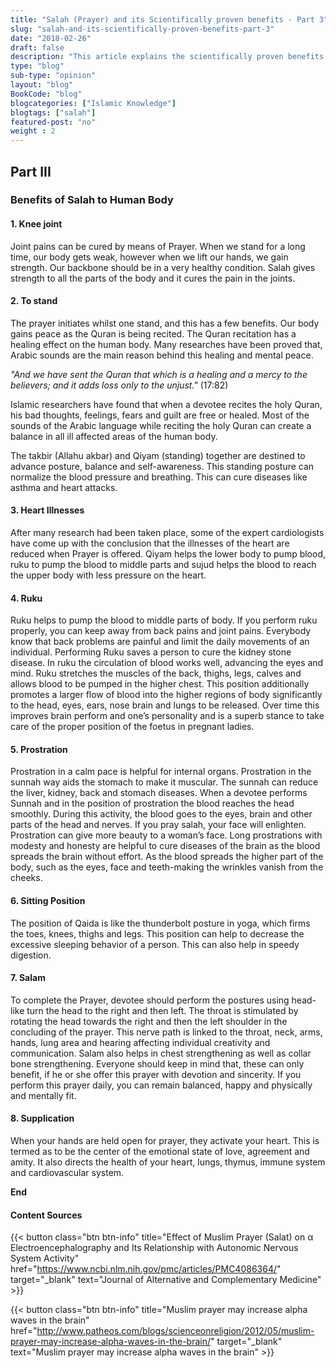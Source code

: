 ```yaml
--- 
title: "Salah (Prayer) and its Scientifically proven benefits - Part 3" 
slug: "salah-and-its-scientifically-proven-benefits-part-3"
date: "2018-02-26" 
draft: false 
description: "This article explains the scientifically proven benefits of salah." 
type: "blog"
sub-type: "opinion" 
layout: "blog" 
BookCode: "blog"
blogcategories: ["Islamic Knowledge"]
blogtags: ["salah"]
featured-post: "no"
weight : 2
---  
```

## Part III

### Benefits of Salah to Human Body


#### 1. Knee joint
Joint pains can be cured by means of Prayer. When we stand for a long time, our body gets weak, however when we lift our hands, we gain strength. Our backbone should be in a very healthy condition. Salah gives strength to all the parts of the body and it cures the pain in the joints.

#### 2. To stand
The prayer initiates whilst one stand, and this has a few benefits. Our body gains peace as the Quran is being recited. The Quran recitation has a healing effect on the human body. Many researches have been proved that, Arabic sounds are the main reason behind this healing and mental peace.

_"And we have sent the Quran that which is a healing and a mercy to the believers; and it adds loss only to the unjust."_ (17:82)

Islamic researchers have found that when a devotee recites the holy Quran, his bad thoughts, feelings, fears and guilt are free or healed. Most of the sounds of the Arabic language while reciting the holy Quran can create a balance in all ill affected areas of the human body.

The takbir (Allahu akbar) and Qiyam (standing) together are destined to advance posture, balance and self-awareness. This standing posture can normalize the blood pressure and breathing. This can cure diseases like asthma and heart attacks.

#### 3. Heart Illnesses
After many research had been taken place, some of the expert cardiologists have come up with the conclusion that the illnesses of the heart are reduced when Prayer is offered. Qiyam helps the lower body to pump blood, ruku to pump the blood to middle parts and sujud helps the blood to reach the upper body with less pressure on the heart.

#### 4. Ruku
Ruku helps to pump the blood to middle parts of body. If you perform ruku properly, you can keep away from back pains and joint pains. Everybody know that back problems are painful and limit the daily movements of an individual. Performing Ruku saves a person to cure the kidney stone disease. In ruku the circulation of blood works well, advancing the eyes and mind. Ruku stretches the muscles of the back, thighs, legs, calves and allows blood to be pumped in the higher chest. This position additionally promotes a larger flow of blood into the higher regions of body significantly to the head, eyes, ears, nose brain and lungs to be released. Over time this improves brain perform and one’s personality and is a superb stance to take care of the proper position of the foetus in pregnant ladies.

#### 5. Prostration
Prostration in a calm pace is helpful for internal organs. Prostration in the sunnah way aids the stomach to make it muscular. The sunnah can reduce the liver, kidney, back and stomach diseases. When a devotee performs Sunnah and in the position of prostration the blood reaches the head smoothly. During this activity, the blood goes to the eyes, brain and other parts of the head and nerves. If you pray salah, your face will enlighten. Prostration can give more beauty to a woman’s face. Long prostrations with modesty and honesty are helpful to cure diseases of the brain as the blood spreads the brain without effort. As the blood spreads the higher part of the body, such as the eyes, face and teeth-making the wrinkles vanish from the cheeks.

#### 6. Sitting Position
The position of Qaida is like the thunderbolt posture in yoga, which firms the toes, knees, thighs and legs. This position can help to decrease the excessive sleeping behavior of a person. This can also help in speedy digestion.

#### 7. Salam
To complete the Prayer, devotee should perform the postures using head-like turn the head to the right and then left. The throat is stimulated by rotating the head towards the right and then the left shoulder in the concluding of the prayer. This nerve path is linked to the throat, neck, arms, hands, lung area and hearing affecting individual creativity and communication. Salam also helps in chest strengthening as well as collar bone strengthening. Everyone should keep in mind that, these can only benefit, if he or she offer this prayer with devotion and sincerity. If you perform this prayer daily, you can remain balanced, happy and physically and mentally fit.

#### 8. Supplication
When your hands are held open for prayer, they activate your heart. This is termed as to be the center of the emotional state of love, agreement and amity. It also directs the health of your heart, lungs, thymus, immune system and cardiovascular system.

**End**

#### Content Sources

{{< button class="btn btn-info" title="Effect of Muslim Prayer (Salat) on α Electroencephalography and Its Relationship with Autonomic Nervous System Activity" href="https://www.ncbi.nlm.nih.gov/pmc/articles/PMC4086364/" target="_blank" text="Journal of Alternative and Complementary Medicine" >}}

{{< button class="btn btn-info" title="Muslim prayer may increase alpha waves in the brain" href="http://www.patheos.com/blogs/scienceonreligion/2012/05/muslim-prayer-may-increase-alpha-waves-in-the-brain/" target="_blank" text="Muslim prayer may increase alpha waves in the brain" >}}